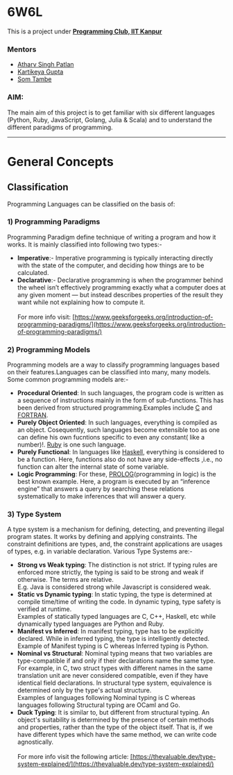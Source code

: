 # 6W6L
This is a project under <ins>**[Programming Club, IIT Kanpur](https://pclub.in/)**</ins>
### **Mentors** 
- [Atharv Singh Patlan](https://github.com/AthaSSiN)
- [Kartikeya Gupta](https://github.com/kartikcode)
- [Som Tambe](https://github.com/SomTambe)
### **AIM:**
The main aim of this project is to get familiar with six different languages (Python, Ruby, JavaScript, Golang, Julia & Scala) and to understand the different paradigms of programming.

*****************************
# **General Concepts**
## **Classification**
Programming Languages can be classified on the basis of:
### 1) Programming Paradigms
Programming Paradigm define technique of writing a program and how it works. It is mainly classified into following two types:-
- **Imperative**:- Imperative programming is typically interacting directly with the state of the computer, and deciding how things are to be calculated. </br>
- **Declarative**:- Declarative programming is when the programmer behind the wheel isn’t effectively programming exactly what a computer does at any given moment — but instead describes properties of the result they want while not explaining how to compute it.</br></br>
For more info visit: <ins>[https://www.geeksforgeeks.org/introduction-of-programming-paradigms/](https://www.geeksforgeeks.org/introduction-of-programming-paradigms/)</ins>
### 2) Programming Models
Programming models are a way to classify programming languages based on their features.Languages can be classified into many, many models. Some common programming models are:-
- **Procedural Oriented**: In such languages, the program code is written as a sequence of instructions mainly in the form of sub-functions. This has been derived from structured programming.Examples include <ins>C</ins> and <ins>FORTRAN</ins>.</br>
- **Purely Object Oriented**: In such languages, everything is compiled as an object. Cosequently, such languages become extensible too as one can define his own fucntions specific to even any constant( like a number)!. <ins>Ruby</ins> is one such language.</br>
- **Purely Functional**: In languages like <ins>Haskell</ins>, everything is considered to be a function. Here, functions also do not have any side-effects ,i.e., no function can alter the internal state of some variable.</br>
- **Logic Programming**: For these, <ins>PROLOG</ins>(programming in logic) is the best known example. Here, a program is executed by an “inference engine” that answers a query by searching these relations systematically to make inferences that will answer a query.
### 3) Type System
A type system is a mechanism for defining, detecting, and preventing illegal program states. It works by defining and applying constraints. The constraint definitions are types, and, the constraint applications are usages of types, e.g. in variable declaration. Various Type Systems are:-
- **Strong vs Weak typing**: The distinction is not strict. If typing rules are enforced more strictly, the typing is said to be strong and weak if otherwise. The terms are relative.</br>
E.g. Java is considered strong while Javascript is considered weak.</br>
- **Static vs Dynamic typing**: In static typing, the type is determined at compile time/time of writing the code. In dynamic typing, type safety is verified at runtime.</br>
Examples of statically typed languages are C, C++, Haskell, etc while dynamically typed languages are Python and Ruby.</br>
- **Manifest vs Inferred**: In manifest typing, type has to be explicitly declared. While in inferred typing, the type is intelligently detected.</br>
Example of Manifest typing is C whereas Inferred typing is Python.</br>
- **Nominal vs Structural**: Nominal typing means that two variables are type-compatible if and only if their declarations name the same type. For example, in C, two struct types with different names in the same translation unit are never considered compatible, even if they have identical field declarations. In structural type system, equivalence is determined only by the type's actual structure.</br>
Examples of languages following Nominal typing is C whereas languages following Structural typing are OCaml and Go.</br>
- **Duck Typing**: It is similar to, but different from structural typing. An object's suitability is determined by the presence of certain methods and properties, rather than the type of the object itself. That is, if we have different types which have the same method, we can write code agnostically.</br></br>
For more info visit the following article: <ins>[https://thevaluable.dev/type-system-explained/](https://thevaluable.dev/type-system-explained/)</ins>
